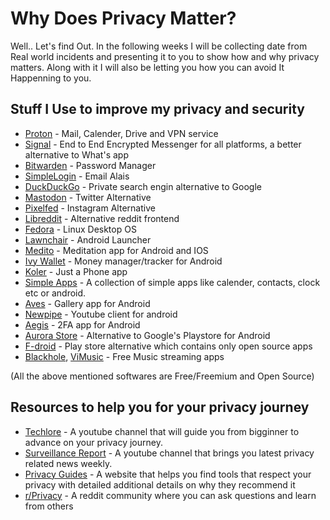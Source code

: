 # Why Does Privacy Matter?

Well.. Let's find Out. In the following weeks I will be collecting date from Real world incidents and presenting it to you to show how and why privacy matters. Along with it I will also be letting you how you can avoid It Happenning to you.

## Stuff I Use to improve my privacy and security

- [Proton](https://proton.me/) - Mail, Calender, Drive and VPN service
- [Signal](https://www.signal.org/) - End to End Encrypted Messenger for all platforms, a better alternative to What's app
- [Bitwarden](https://bitwarden.com/) - Password Manager
- [SimpleLogin](https://simplelogin.io/) - Email Alais
- [DuckDuckGo](https://duckduckgo.com/) - Private search engin alternative to Google
- [Mastodon](https://joinmastodon.org/) - Twitter Alternative
- [Pixelfed](https://pixelfed.org/) - Instagram Alternative
- [Libreddit](https://libredd.it/) - Alternative reddit frontend
- [Fedora](https://getfedora.org/) - Linux Desktop OS
- [Lawnchair](https://github.com/LawnchairLauncher/lawnchair) - Android Launcher 
- [Medito](https://meditofoundation.org/medito-app) - Meditation app for Android and IOS
- [Ivy Wallet](https://play.google.com/store/apps/details?id=com.ivy.wallet&gl=US) - Money manager/tracker for Android
- [Koler](https://github.com/Chooloo/koler) - Just a Phone app
- [Simple Apps](https://play.google.com/store/apps/dev?id=9070296388022589266&gl=US) - A collection of simple apps like calender, contacts, clock etc or android.
- [Aves](https://play.google.com/store/apps/details?id=deckers.thibault.aves&gl=US) - Gallery app for Android
- [Newpipe](https://github.com/TeamNewPipe/NewPipe) - Youtube client for android
- [Aegis](https://github.com/beemdevelopment/Aegis) - 2FA app for Android
- [Aurora Store](https://gitlab.com/AuroraOSS/AuroraStore) - Alternative to Google's Playstore for Android
- [F-droid](https://f-droid.org/) - Play store alternative which contains only open source apps
- [Blackhole](https://github.com/Sangwan5688/BlackHole), [ViMusic](https://github.com/vfsfitvnm/ViMusic) - Free Music streaming apps 

(All the above mentioned softwares are Free/Freemium and Open Source)

## Resources to help you for your privacy journey
 
- [Techlore](https://www.youtube.com/channel/UCs6KfncB4OV6Vug4o_bzijg) - A youtube channel that will guide you from bigginner to advance on your privacy journey.
- [Surveillance Report](https://www.youtube.com/c/SurveillanceReport) - A youtube channel that brings you latest privacy related news weekly. 
- [Privacy Guides](https://www.privacyguides.org/) - A website that helps you find tools that respect your privacy with detailed additional details on why they recommend it
- [r/Privacy](https://www.reddit.com/r/privacy/) - A reddit community where you can ask questions and learn from others
